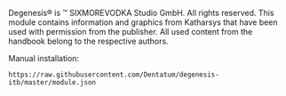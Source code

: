 Degenesis® is ™ SIXMOREVODKA Studio GmbH. All rights reserved. This module contains information and graphics from Katharsys that have been used with permission from the publisher. All used content from the handbook belong to the respective authors.

Manual installation:
```
https://raw.githubusercontent.com/Dentatum/degenesis-itb/master/module.json
```